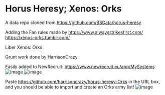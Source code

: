 Horus Heresy; Xenos: Orks
============

A data repo cloned from https://github.com/BSData/horus-heresy

Adding the Fan rules made by https://www.alwaysstrikesfirst.com/
https://xenos-orks.tumblr.com/

Liber Xenos: Orks

Grunt work done by HarrisonCrazy. 

Easily added to NewRecruit: https://www.newrecruit.eu/app/MySystems
![image](https://github.com/user-attachments/assets/52022201-c12b-4174-9924-5cb32bc54ce3)
![image](https://github.com/user-attachments/assets/f5eaffd0-b76a-402f-ad84-9c81191a17fd)

Paste https://github.com/harrisoncrazy/horus-heresy-Orks in the URL box, and you should be able to import and create an Orks army list!
![image](https://github.com/user-attachments/assets/1c059551-819b-4e52-9d60-e75a1b056f4d)
